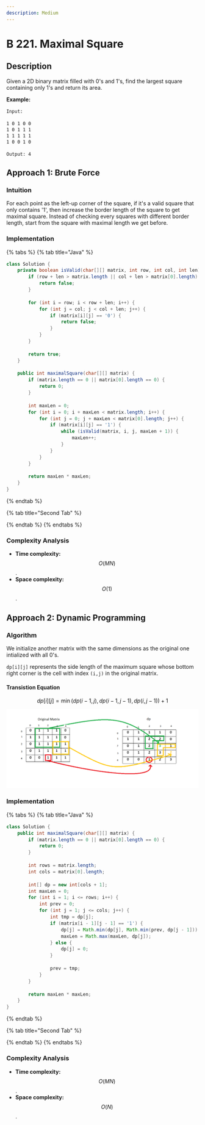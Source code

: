```yaml
---
description: Medium
---
```


# B 221. Maximal Square

## Description

Given a 2D binary matrix filled with 0's and 1's, find the largest square containing only 1's and return its area.

**Example:**

```text
Input: 

1 0 1 0 0
1 0 1 1 1
1 1 1 1 1
1 0 0 1 0

Output: 4
```

## Approach 1: Brute Force

### Intuition

For each point as the left-up corner of the square, if it's a valid square that only contains '1', then increase the border length of the square to get maximal square. Instead of checking every squares with different border length, start from the square with maximal length we get before.

### Implementation

{% tabs %}
{% tab title="Java" %}
```java
class Solution {
    private boolean isValid(char[][] matrix, int row, int col, int len) {
        if (row + len > matrix.length || col + len > matrix[0].length) {
            return false;
        }

        for (int i = row; i < row + len; i++) {
            for (int j = col; j < col + len; j++) {
                if (matrix[i][j] == '0') {
                    return false;
                }
            }
        }

        return true;
    }

    public int maximalSquare(char[][] matrix) {
        if (matrix.length == 0 || matrix[0].length == 0) {
            return 0;
        }

        int maxLen = 0;
        for (int i = 0; i + maxLen < matrix.length; i++) {
            for (int j = 0; j + maxLen < matrix[0].length; j++) {
                if (matrix[i][j] == '1') {
                    while (isValid(matrix, i, j, maxLen + 1)) {
                        maxLen++;
                    }
                }
            }
        }

        return maxLen * maxLen;
    }
}
```
{% endtab %}

{% tab title="Second Tab" %}

{% endtab %}
{% endtabs %}

### Complexity Analysis

* **Time complexity:** $$O(MN)$$.
* **Space complexity:** $$O(1)$$.

## Approach 2: Dynamic Programming

### Algorithm

We initialize another matrix with the same dimensions as the original one intialized with all 0's.

`dp[i][j]` represents the side length of the maximum square whose bottom right corner is the cell with index `(i,j)` in the original matrix.

#### Transistion Equation

$$
dp[i][j]=\min(dp(i-1,j), dp(i-1,j-1),dp(i,j-1))+1
$$

![](../../../.gitbook/assets/image%20%28204%29.png)

### Implementation

{% tabs %}
{% tab title="Java" %}
```java
class Solution {
    public int maximalSquare(char[][] matrix) {
        if (matrix.length == 0 || matrix[0].length == 0) {
            return 0;
        }

        int rows = matrix.length;
        int cols = matrix[0].length;

        int[] dp = new int[cols + 1];
        int maxLen = 0;
        for (int i = 1; i <= rows; i++) {
            int prev = 0;
            for (int j = 1; j <= cols; j++) {
                int tmp = dp[j];
                if (matrix[i - 1][j - 1] == '1') {
                    dp[j] = Math.min(dp[j], Math.min(prev, dp[j - 1])) + 1;
                    maxLen = Math.max(maxLen, dp[j]);
                } else {
                    dp[j] = 0;
                }

                prev = tmp;
            }
        }

        return maxLen * maxLen;
    }
}
```
{% endtab %}

{% tab title="Second Tab" %}

{% endtab %}
{% endtabs %}

### Complexity Analysis

* **Time complexity:** $$O(MN)$$.
* **Space complexity:** $$O(N)$$.



